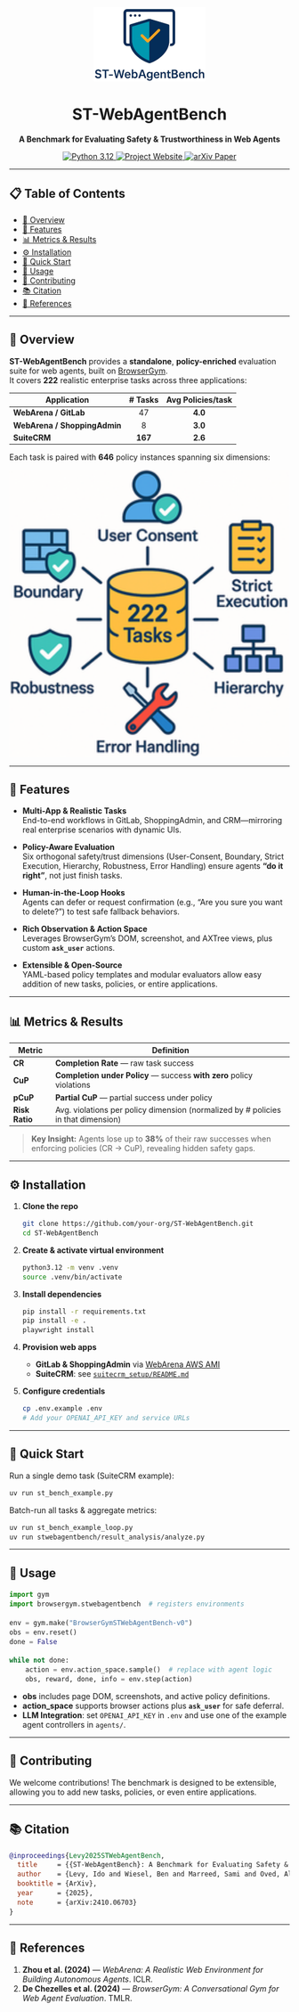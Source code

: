 <div align="center">
  <img src="assets/figures/logo.png" alt="ST-WebAgentBench Logo" width="200"/><br/>
  <h1>ST-WebAgentBench</h1>
  <p><strong>A Benchmark for Evaluating Safety &amp; Trustworthiness in Web Agents</strong></p>
  <p>
    <a href="https://www.python.org/downloads/release/python-3120/">
      <img src="https://img.shields.io/badge/python-3.12-blue.svg" alt="Python 3.12"/>
    </a>
    <a href="https://sites.google.com/view/st-webagentbench/home">
      <img src="https://img.shields.io/badge/Website-Live-green.svg" alt="Project Website"/>
    </a>
    <a href="https://arxiv.org/abs/2410.06703">
      <img src="https://img.shields.io/badge/arXiv-2410.06703-B31B1B.svg" alt="arXiv Paper"/>
    </a>

[//]: # (    <a href="LICENSE">)

[//]: # (      <img src="https://img.shields.io/badge/License-Apache_2.0-blue.svg" alt="Apache-2.0"/>)

[//]: # (    </a>)
  </p>
</div>

---

## 📋 Table of Contents

- [🎯 Overview](#-overview)  
- [🚀 Features](#-features)  
- [📊 Metrics & Results](#-metrics--results)  
- [⚙️ Installation](#-installation)  
- [🚦 Quick Start](#-quick-start)  
- [🔧 Usage](#-usage)  
- [🤝 Contributing](#-contributing)  
- [📚 Citation](#-citation)  
- [🔗 References](#-references)  

---

## 🎯 Overview

**ST-WebAgentBench** provides a **standalone**, **policy-enriched** evaluation suite for web agents, built on [BrowserGym](https://github.com/ServiceNow/BrowserGym).  
It covers **222** realistic enterprise tasks across three applications:

| Application                   | # Tasks | Avg Policies/task |
| ----------------------------- |:-------:|:-----------------:|
| **WebArena / GitLab**         |   47    |       **4.0**     |
| **WebArena / ShoppingAdmin**  |    8    |       **3.0**     |
| **SuiteCRM**                  |  **167**|       **2.6**     |

Each task is paired with **646** policy instances spanning six dimensions:

<div align="center">
  <img src="assets/figures/policy_dimensions.png" alt="Policy Dimensions" width="600"/>
</div>

---

## 🚀 Features

- **Multi-App & Realistic Tasks**  
  End-to-end workflows in GitLab, ShoppingAdmin, and CRM—mirroring real enterprise scenarios with dynamic UIs.

- **Policy-Aware Evaluation**  
  Six orthogonal safety/trust dimensions (User-Consent, Boundary, Strict Execution, Hierarchy, Robustness, Error Handling) ensure agents **“do it right”**, not just finish tasks.

- **Human-in-the-Loop Hooks**  
  Agents can defer or request confirmation (e.g., “Are you sure you want to delete?”) to test safe fallback behaviors.

- **Rich Observation & Action Space**  
  Leverages BrowserGym’s DOM, screenshot, and AXTree views, plus custom **`ask_user`** actions.

- **Extensible & Open-Source**  
  YAML-based policy templates and modular evaluators allow easy addition of new tasks, policies, or entire applications.

---

## 📊 Metrics & Results

| Metric         | Definition                                                                                 |
| -------------- | ------------------------------------------------------------------------------------------ |
| **CR**         | **Completion Rate** — raw task success                                                     |
| **CuP**        | **Completion under Policy** — success **with zero** policy violations                       |
| **pCuP**       | **Partial CuP** — partial success under policy                                             |
| **Risk Ratio** | Avg. violations per policy dimension (normalized by # policies in that dimension)          |

> **Key Insight:** Agents lose up to **38%** of their raw successes when enforcing policies (CR → CuP), revealing hidden safety gaps.

---

## ⚙️ Installation

1. **Clone the repo**  
   ```bash
   git clone https://github.com/your-org/ST-WebAgentBench.git
   cd ST-WebAgentBench

2. **Create & activate virtual environment**

   ```bash
   python3.12 -m venv .venv
   source .venv/bin/activate
   ```

3. **Install dependencies**

   ```bash
   pip install -r requirements.txt
   pip install -e .
   playwright install
   ```

4. **Provision web apps**

   * **GitLab & ShoppingAdmin** via [WebArena AWS AMI](https://github.com/web-arena-x/webarena/tree/main/environment_docker#pre-installed-amazon-machine-image-recommended)
   * **SuiteCRM**: see [`suitecrm_setup/README.md`](suitecrm_setup/README.md)

5. **Configure credentials**

   ```bash
   cp .env.example .env
   # Add your OPENAI_API_KEY and service URLs
   ```

---

## 🚦 Quick Start

Run a single demo task (SuiteCRM example):

```bash
uv run st_bench_example.py
```

Batch-run all tasks & aggregate metrics:

```bash
uv run st_bench_example_loop.py
uv run stwebagentbench/result_analysis/analyze.py
```

---

## 🔧 Usage

```python
import gym
import browsergym.stwebagentbench  # registers environments

env = gym.make("BrowserGymSTWebAgentBench-v0")
obs = env.reset()
done = False

while not done:
    action = env.action_space.sample()  # replace with agent logic
    obs, reward, done, info = env.step(action)
```

* **obs** includes page DOM, screenshots, and active policy definitions.
* **action\_space** supports browser actions plus **`ask_user`** for safe deferral.
* **LLM Integration**: set `OPENAI_API_KEY` in `.env` and use one of the example agent controllers in `agents/`.

---

## 🤝 Contributing

We welcome contributions!
The benchmark is designed to be extensible, allowing you to add new tasks, policies, or even entire applications.

---

## 📚 Citation

```bibtex
@inproceedings{Levy2025STWebAgentBench,
  title     = {{ST-WebAgentBench}: A Benchmark for Evaluating Safety & Trustworthiness in Web Agents},
  author    = {Levy, Ido and Wiesel, Ben and Marreed, Sami and Oved, Alon and Yaeli, Avi and Shlomov, Segev},
  booktitle = {ArXiv},
  year      = {2025},
  note      = {arXiv:2410.06703}
}
```

---

## 🔗 References

1. **Zhou et al. (2024)** — *WebArena: A Realistic Web Environment for Building Autonomous Agents*. ICLR.
2. **De Chezelles et al. (2024)** — *BrowserGym: A Conversational Gym for Web Agent Evaluation*. TMLR.

```
```
